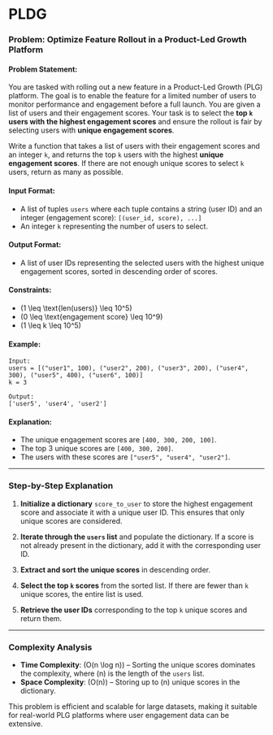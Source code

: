 # PLDG

### **Problem: Optimize Feature Rollout in a Product-Led Growth Platform**

#### **Problem Statement:**

You are tasked with rolling out a new feature in a Product-Led Growth (PLG) platform. The goal is to enable the feature for a limited number of users to monitor performance and engagement before a full launch. You are given a list of users and their engagement scores. Your task is to select the **top `k` users with the highest engagement scores** and ensure the rollout is fair by selecting users with **unique engagement scores**.

Write a function that takes a list of users with their engagement scores and an integer `k`, and returns the top `k` users with the highest **unique engagement scores**. If there are not enough unique scores to select `k` users, return as many as possible.

#### **Input Format:**
- A list of tuples `users` where each tuple contains a string (user ID) and an integer (engagement score): `[(user_id, score), ...]`
- An integer `k` representing the number of users to select.

#### **Output Format:**
- A list of user IDs representing the selected users with the highest unique engagement scores, sorted in descending order of scores.

#### **Constraints:**
- \(1 \leq \text{len(users)} \leq 10^5\)
- \(0 \leq \text{engagement score} \leq 10^9\)
- \(1 \leq k \leq 10^5\)

#### **Example:**

```plaintext
Input:
users = [("user1", 100), ("user2", 200), ("user3", 200), ("user4", 300), ("user5", 400), ("user6", 100)]
k = 3

Output:
['user5', 'user4', 'user2']
```

#### **Explanation:**
- The unique engagement scores are `[400, 300, 200, 100]`.
- The top 3 unique scores are `[400, 300, 200]`.
- The users with these scores are `["user5", "user4", "user2"]`.

---


### **Step-by-Step Explanation**

1. **Initialize a dictionary** `score_to_user` to store the highest engagement score and associate it with a unique user ID. This ensures that only unique scores are considered.
   
2. **Iterate through the `users` list** and populate the dictionary. If a score is not already present in the dictionary, add it with the corresponding user ID.

3. **Extract and sort the unique scores** in descending order.

4. **Select the top `k` scores** from the sorted list. If there are fewer than `k` unique scores, the entire list is used.

5. **Retrieve the user IDs** corresponding to the top `k` unique scores and return them.

---

### **Complexity Analysis**

- **Time Complexity**: \(O(n \log n)\) – Sorting the unique scores dominates the complexity, where \(n\) is the length of the `users` list.
- **Space Complexity**: \(O(n)\) – Storing up to \(n\) unique scores in the dictionary.

This problem is efficient and scalable for large datasets, making it suitable for real-world PLG platforms where user engagement data can be extensive.
